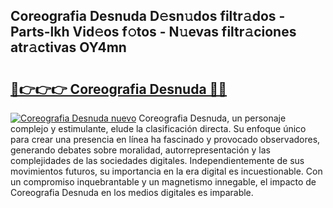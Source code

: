 ## Coreografia Desnuda D𝚎sn𝚞dos filtr𝚊dos - Parts-lkh Vid𝚎os f𝚘tos - N𝚞evas filtr𝚊ciones atr𝚊ctivas OY4mn

# <h2><a href="http://mb7rfrs.tromn.icu/?c=Coreografia+Desnuda">🔗👉👉👉 Coreografia Desnuda 🔗🔗</a></h2>

[![Coreografia Desnuda nuevo](https://i.imgur.com/pEAQMta.gif)](http://mb7rfrs.tromn.icu/?c=Coreografia+Desnuda)
Coreografia Desnuda, un personaje complejo y estimulante, elude la clasificación directa. Su enfoque único para crear una presencia en línea ha fascinado y provocado observadores, generando debates sobre moralidad, autorrepresentación y las complejidades de las sociedades digitales. Independientemente de sus movimientos futuros, su importancia en la era digital es incuestionable. Con un compromiso inquebrantable y un magnetismo innegable, el impacto de Coreografia Desnuda en los medios digitales es imparable.
